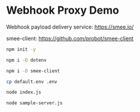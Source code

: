 # Webhook Proxy Demo

Webhook payload delivery service: <https://smee.io/>

smee-client: <https://github.com/probot/smee-client>

```bash
npm init -y

npm i -D dotenv

npm i -D smee-client
```

```bash
cp default.env .env
```

```bash
node index.js
```

```bash
node sample-server.js
```
